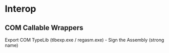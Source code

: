 ﻿# Interop

## COM Callable Wrappers

Export COM TypeLib (tlbexp.exe / regasm.exe) - 
Sign the Assembly (strong name)